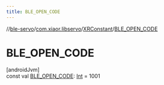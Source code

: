 ```yaml
---
title: BLE_OPEN_CODE
---
```

//[ble-servo](../../../index.html)/[com.xiaor.libservo](../index.html)/[XRConstant](index.html)/[BLE_OPEN_CODE](-b-l-e_-o-p-e-n_-c-o-d-e.html)



# BLE_OPEN_CODE



[androidJvm]\
const val [BLE_OPEN_CODE](-b-l-e_-o-p-e-n_-c-o-d-e.html): [Int](https://kotlinlang.org/api/latest/jvm/stdlib/kotlin/-int/index.html) = 1001




